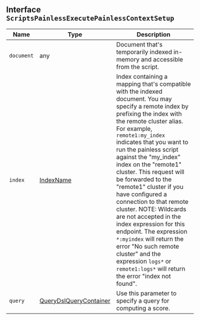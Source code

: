 ## Interface `ScriptsPainlessExecutePainlessContextSetup`

| Name | Type | Description |
| - | - | - |
| `document` | any | Document that's temporarily indexed in-memory and accessible from the script. |
| `index` | [IndexName](./IndexName.md) | Index containing a mapping that's compatible with the indexed document. You may specify a remote index by prefixing the index with the remote cluster alias. For example, `remote1:my_index` indicates that you want to run the painless script against the "my_index" index on the "remote1" cluster. This request will be forwarded to the "remote1" cluster if you have configured a connection to that remote cluster. NOTE: Wildcards are not accepted in the index expression for this endpoint. The expression `*:myindex` will return the error "No such remote cluster" and the expression `logs*` or `remote1:logs*` will return the error "index not found". |
| `query` | [QueryDslQueryContainer](./QueryDslQueryContainer.md) | Use this parameter to specify a query for computing a score. |
